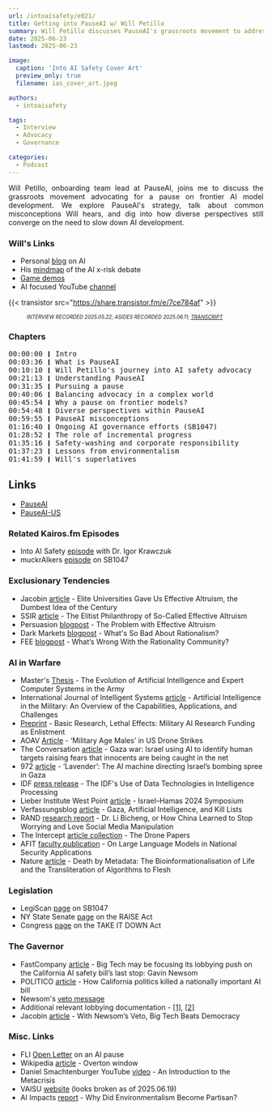 ```yaml
---
url: /intoaisafety/e021/
title: Getting into PauseAI w/ Will Petillo
summary: Will Petillo discusses PauseAI's grassroots movement to address risks from frontier AI development
date: 2025-06-23
lastmod: 2025-06-23

image:
  caption: 'Into AI Safety Cover Art'
  preview_only: true
  filename: ias_cover_art.jpeg

authors:
  - intoaisafety

tags:
  - Interview
  - Advocacy
  - Governance

categories: 
  - Podcast
---
```


<div style="text-align: justify">
Will Petillo, onboarding team lead at PauseAI, joins me to discuss the grassroots movement advocating for a pause on frontier AI model development. We explore PauseAI's strategy, talk about common misconceptions Will hears, and dig into how diverse perspectives still converge on the need to slow down AI development.
</div>

### Will's Links
- Personal <a href="https://www.zenmarmotdigital.com/blog" target="_blank" rel="noreferrer noopener">blog</a> on AI
- His <a href="https://www.figma.com/board/q1jTwOez837RG3SjGcfvlv/AI-Safety-Debate?node-id=0-1" target="_blank" rel="noreferrer noopener">mindmap</a> of the AI x-risk debate
- <a href="https://will9371.itch.io/" target="_blank" rel="noreferrer noopener">Game demos</a>
- AI focused YouTube <a href="https://youtube.com/@willpetillo1189?si=mt0z348YVus1JKfL" target="_blank" rel="noreferrer noopener">channel</a>


{{< transistor src="https://share.transistor.fm/e/7ce784af" >}}
<div style="font-size: x-small;font-style: italic;padding-left: 2.25rem;">INTERVIEW RECORDED 2025.05.22; ASIDES RECORDED 2025.06.11; <a href="https://share.transistor.fm/s/7ce784af/transcript.txt" target="_blank" rel="noreferrer noopener">TRANSCRIPT</a></a></div>

### Chapters

<div style="text-align: left; font-family:monospace;">

00:00:00 ❙ Intro <br>
00:03:36 ❙ What is PauseAI<br>
00:10:10 ❙ Will Petillo's journey into AI safety advocacy<br>
00:21:13 ❙ Understanding PauseAI<br>
00:31:35 ❙ Pursuing a pause<br>
00:40:06 ❙ Balancing advocacy in a complex world<br>
00:45:54 ❙ Why a pause on frontier models?<br>
00:54:48 ❙ Diverse perspectives within PauseAI<br>
00:59:55 ❙ PauseAI misconceptions<br>
01:16:40 ❙ Ongoing AI governance efforts (SB1047)<br>
01:28:52 ❙ The role of incremental progress<br>
01:35:16 ❙ Safety-washing and corporate responsibility<br>
01:37:23 ❙ Lessons from environmentalism<br>
01:41:59 ❙ Will's superlatives<br>
</div>


## Links
- <a href="https://pauseai.info/" target="_blank" rel="noreferrer noopener">PauseAI</a>
- <a href="https://www.pauseai-us.org/" target="_blank" rel="noreferrer noopener">PauseAI-US</a>

### Related Kairos.fm Episodes
- Into AI Safety <a href="https://kairos.fm/intoaisafety/e019/" target="_blank" rel="noreferrer noopener">episode</a> with Dr. Igor Krawczuk
- muckrAIkers <a href="https://kairos.fm/muckraikers/e002/" target="_blank" rel="noreferrer noopener">episode</a> on SB1047

### Exclusionary Tendencies
- Jacobin <a href="https://jacobin.com/2023/01/effective-altruism-longtermism-nick-bostrom-racism" target="_blank" rel="noreferrer noopener">article</a> - Elite Universities Gave Us Effective Altruism, the Dumbest Idea of the Century
- SSIR <a href="https://ssir.org/articles/entry/the_elitist_philanthropy_of_so_called_effective_altruism" target="_blank" rel="noreferrer noopener">article</a> - The Elitist Philanthropy of So-Called Effective Altruism
- Persuasion <a href="https://www.persuasion.community/p/the-problem-with-effective-altruism" target="_blank" rel="noreferrer noopener">blogpost</a> - The Problem with Effective Altruism
- Dark Markets <a href="https://davidzmorris.substack.com/p/whats-so-bad-about-rationalism" target="_blank" rel="noreferrer noopener">blogpost</a> - What's So Bad About Rationalism?
- FEE <a href="https://fee.org/articles/whats-wrong-with-the-rationality-community/" target="_blank" rel="noreferrer noopener">blogpost</a> - What’s Wrong With the Rationality Community?

### AI in Warfare
- Master's <a href="https://apps.dtic.mil/sti/tr/pdf/ADA255221.pdf" target="_blank" rel="noreferrer noopener">Thesis</a> - The Evolution of Artificial Intelligence and Expert Computer Systems in the Army
- International Journal of Intelligent Systems <a href="https://onlinelibrary.wiley.com/doi/10.1155/2023/8676366" target="_blank" rel="noreferrer noopener">article</a> - Artificial Intelligence in the Military: An Overview of the Capabilities, Applications, and Challenges
- <a href="https://arxiv.org/abs/2411.17840" target="_blank" rel="noreferrer noopener">Preprint</a> - Basic Research, Lethal Effects: Military AI Research Funding as Enlistment
- AOAV <a href="https://aoav.org.uk/2019/military-age-males-in-us-drone-strikes/#:~:text=Military-age%20males%20refers%20to,boys%20and%20men%20with%20combatants" target="_blank" rel="noreferrer noopener">Article</a> - ‘Military Age Males’ in US Drone Strikes
- The Conversation <a href="https://theconversation.com/gaza-war-israel-using-ai-to-identify-human-targets-raising-fears-that-innocents-are-being-caught-in-the-net-227422" target="_blank" rel="noreferrer noopener">article</a> - Gaza war: Israel using AI to identify human targets raising fears that innocents are being caught in the net 
- 972 <a href="https://www.972mag.com/lavender-ai-israeli-army-gaza/" target="_blank" rel="noreferrer noopener">article</a> - ‘Lavender’: The AI machine directing Israel’s bombing spree in Gaza
- IDF <a href="https://www.idf.il/210062" target="_blank" rel="noreferrer noopener">press release</a> - The IDF's Use of Data Technologies in Intelligence Processing
- Lieber Institute West Point <a href="https://lieber.westpoint.edu/gospel-lavender-law-armed-conflict/" target="_blank" rel="noreferrer noopener">article</a> - Israel–Hamas 2024 Symposium
- Verfassungsblog <a href="https://verfassungsblog.de/gaza-artificial-intelligence-and-kill-lists/" target="_blank" rel="noreferrer noopener">article</a> - Gaza, Artificial Intelligence, and Kill Lists
- RAND <a href="https://www.rand.org/content/dam/rand/pubs/research_reports/RRA2600/RRA2679-1/RAND_RRA2679-1.pdf" target="_blank" rel="noreferrer noopener">research report</a> - Dr. Li Bicheng, or How China Learned to Stop Worrying and Love Social Media Manipulation
- The Intercept <a href="https://theintercept.com/drone-papers/" target="_blank" rel="noreferrer noopener">article collection</a> - The Drone Papers
- AFIT <a href="https://scholar.afit.edu/cgi/viewcontent.cgi?article=2572&context=facpub" target="_blank" rel="noreferrer noopener">faculty publication</a> - On Large Language Models in National Security Applications
- Nature <a href="https://link.springer.com/chapter/10.1057/978-1-137-55408-6_1?error=cookies_not_supported&code=63211579-2434-43a1-bbad-974daff6cd7f" target="_blank" rel="noreferrer noopener">article</a> - Death by Metadata: The Bioinformationalisation of Life and the Transliteration of Algorithms to Flesh

### Legislation
- LegiScan <a href="https://legiscan.com/CA/text/SB1047/2023" target="_blank" rel="noreferrer noopener">page</a> on SB1047
- NY State Senate <a href="https://www.nysenate.gov/legislation/bills/2025/A6453/amendment/A" target="_blank" rel="noreferrer noopener">page</a> on the RAISE Act
- Congress <a href="https://www.congress.gov/bill/119th-congress/senate-bill/146" target="_blank" rel="noreferrer noopener">page</a> on the TAKE IT DOWN Act

### The Gavernor
- FastCompany <a href="https://www.fastcompany.com/91175604/big-tech-lobbyists-ai-safety-bill-gavin-newsom" target="_blank" rel="noreferrer noopener">article</a> - Big Tech may be focusing its lobbying push on the California AI safety bill’s last stop: Gavin Newsom
- POLITICO <a href="https://www.politico.com/news/2024/10/01/newsom-silicon-valley-ai-safety-00181776" target="_blank" rel="noreferrer noopener">article</a> - How California politics killed a nationally important AI bill
- Newsom's <a href="https://www.documentcloud.org/documents/25178071-sb-1047-veto-message/?responsive=1&title=1" target="_blank" rel="noreferrer noopener">veto message</a>
- Additional relevant lobbying documentation - <a href="https://cal-access.sos.ca.gov/PDFGen/pdfgen.prg?filingid=2978661&amendid=0" target="_blank" rel="noreferrer noopener">[1]</a>, <a href="https://cal-access.sos.ca.gov/PDFGen/pdfgen.prg?filingid=2935898&amendid=1" target="_blank" rel="noreferrer noopener">[2]</a>
- Jacobin <a href="https://jacobin.com/2024/09/gavin-newsom-ai-tech-bill-sb-1047" target="_blank" rel="noreferrer noopener">article</a> - With Newsom’s Veto, Big Tech Beats Democracy

### Misc. Links
- FLI <a href="https://futureoflife.org/open-letter/pause-giant-ai-experiments/" target="_blank" rel="noreferrer noopener">Open Letter</a> on an AI pause
- Wikipedia <a href="https://en.wikipedia.org/wiki/Overton_window" target="_blank" rel="noreferrer noopener">article</a> - Overton window
- Daniel Smachtenburger YouTube <a href="https://www.youtube.com/watch?v=4kBoLVvoqVY&t=11s" target="_blank" rel="noreferrer noopener">video</a> - An Introduction to the Metacrisis
- VAISU <a href="https://vaisu.ai" target="_blank" rel="noreferrer noopener">website</a> (looks broken as of 2025.06.19)
- AI Impacts <a href="https://aiimpacts.org/wp-content/uploads/2023/04/Why-Did-Environmentalism-Become-Partisan-1.pdf" target="_blank" rel="noreferrer noopener">report</a> - Why Did Environmentalism Become Partisan?

<!-- end of the list -->